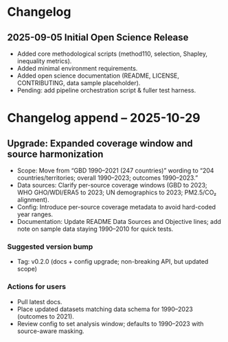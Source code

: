 ﻿# Changelog

## 2025-09-05 Initial Open Science Release
- Added core methodological scripts (method110, selection, Shapley, inequality metrics).
- Added minimal environment requirements.
- Added open science documentation (README, LICENSE, CONTRIBUTING, data sample placeholder).
- Pending: add pipeline orchestration script & fuller test harness.
# Changelog append – 2025-10-29

## Upgrade: Expanded coverage window and source harmonization
- Scope: Move from “GBD 1990–2021 (247 countries)” wording to “204 countries/territories; overall 1990–2023; outcomes 1990–2023.”
- Data sources: Clarify per-source coverage windows (GBD to 2023; WHO GHO/WDI/ERA5 to 2023; UN demographics to 2023; PM2.5/CO₂ alignment).
- Config: Introduce per-source coverage metadata to avoid hard-coded year ranges.
- Documentation: Update README Data Sources and Objective lines; add note on sample data staying 1990–2010 for quick tests.

### Suggested version bump
- Tag: v0.2.0 (docs + config upgrade; non-breaking API, but updated scope)

### Actions for users
- Pull latest docs.
- Place updated datasets matching data schema for 1990–2023 (outcomes to 2021).
- Review config to set analysis window; defaults to 1990–2023 with source-aware masking.

